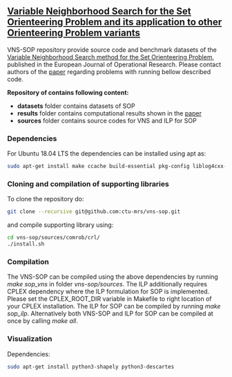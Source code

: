 ## [Variable Neighborhood Search for the Set Orienteering Problem and its application to other Orienteering Problem variants](https://doi.org/10.1016/j.ejor.2019.01.047)

VNS-SOP repository provide source code and benchmark datasets of the [Variable Neighborhood Search method for the Set Orienteering Problem](https://doi.org/10.1016/j.ejor.2019.01.047), published in the European Journal of Operational Research. Please contact authors of the [paper](https://doi.org/10.1016/j.ejor.2019.01.047) regarding problems with running bellow described code. 

**Repository of contains following content:**
- **datasets** folder contains datasets of SOP
- **results** folder contains computational results shown in the [paper](https://doi.org/10.1016/j.ejor.2019.01.047)
- **sources** folder contains source codes for VNS and ILP for SOP  


### Dependencies 

For Ubuntu 18.04 LTS the dependencies can be installed using apt as:
```bash 
sudo apt-get install make ccache build-essential pkg-config liblog4cxx-dev libcairo2-dev libboost-filesystem-dev libboost-program-options-dev libboost-thread-dev libboost-iostreams-dev libboost-system-dev
```
### Cloning and compilation of supporting libraries
To clone the repository do:
```bash 
git clone --recursive git@github.com:ctu-mrs/vns-sop.git
```
and compile supporting library using:
```bash 
cd vns-sop/sources/comrob/crl/
./install.sh
```


### Compilation

The VNS-SOP can be compiled using the above dependencies by running _make sop_vns_ in folder _vns-sop/sources_. 
The ILP additionally requires CPLEX dependency where the ILP formulation for SOP is implemented. Please set the CPLEX_ROOT_DIR variable in Makefile to right location of your CPLEX installation. The ILP for SOP can be compiled by running _make sop_ilp_. Alternatively both VNS-SOP and ILP for SOP can be compiled at once by calling _make all_.


### Visualization

Dependencies:
```bash
sudo apt-get install python3-shapely python3-descartes
```
